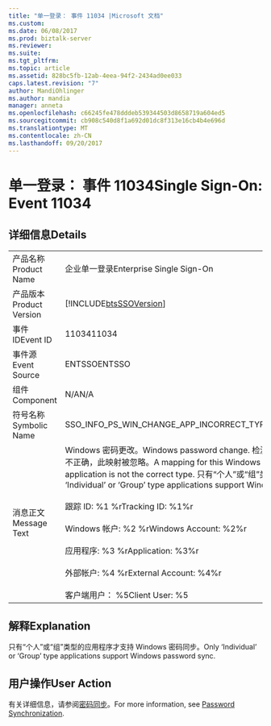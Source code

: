 ```yaml
---
title: "单一登录： 事件 11034 |Microsoft 文档"
ms.custom: 
ms.date: 06/08/2017
ms.prod: biztalk-server
ms.reviewer: 
ms.suite: 
ms.tgt_pltfrm: 
ms.topic: article
ms.assetid: 828bc5fb-12ab-4eea-94f2-2434ad0ee033
caps.latest.revision: "7"
author: MandiOhlinger
ms.author: mandia
manager: anneta
ms.openlocfilehash: c66245fe478dddeb539344503d8658719a604ed5
ms.sourcegitcommit: cb908c540d8f1a692d01dc8f313e16cb4b4e696d
ms.translationtype: MT
ms.contentlocale: zh-CN
ms.lasthandoff: 09/20/2017
---
```

# <a name="single-sign-on-event-11034"></a><span data-ttu-id="a0266-102">单一登录： 事件 11034</span><span class="sxs-lookup"><span data-stu-id="a0266-102">Single Sign-On: Event 11034</span></span>
## <a name="details"></a><span data-ttu-id="a0266-103">详细信息</span><span class="sxs-lookup"><span data-stu-id="a0266-103">Details</span></span>  
  
|||  
|-|-|  
|<span data-ttu-id="a0266-104">产品名称</span><span class="sxs-lookup"><span data-stu-id="a0266-104">Product Name</span></span>|<span data-ttu-id="a0266-105">企业单一登录</span><span class="sxs-lookup"><span data-stu-id="a0266-105">Enterprise Single Sign-On</span></span>|  
|<span data-ttu-id="a0266-106">产品版本</span><span class="sxs-lookup"><span data-stu-id="a0266-106">Product Version</span></span>|[!INCLUDE[btsSSOVersion](../includes/btsssoversion-md.md)]|  
|<span data-ttu-id="a0266-107">事件 ID</span><span class="sxs-lookup"><span data-stu-id="a0266-107">Event ID</span></span>|<span data-ttu-id="a0266-108">11034</span><span class="sxs-lookup"><span data-stu-id="a0266-108">11034</span></span>|  
|<span data-ttu-id="a0266-109">事件源</span><span class="sxs-lookup"><span data-stu-id="a0266-109">Event Source</span></span>|<span data-ttu-id="a0266-110">ENTSSO</span><span class="sxs-lookup"><span data-stu-id="a0266-110">ENTSSO</span></span>|  
|<span data-ttu-id="a0266-111">组件</span><span class="sxs-lookup"><span data-stu-id="a0266-111">Component</span></span>|<span data-ttu-id="a0266-112">N/A</span><span class="sxs-lookup"><span data-stu-id="a0266-112">N/A</span></span>|  
|<span data-ttu-id="a0266-113">符号名称</span><span class="sxs-lookup"><span data-stu-id="a0266-113">Symbolic Name</span></span>|<span data-ttu-id="a0266-114">SSO_INFO_PS_WIN_CHANGE_APP_INCORRECT_TYPE</span><span class="sxs-lookup"><span data-stu-id="a0266-114">SSO_INFO_PS_WIN_CHANGE_APP_INCORRECT_TYPE</span></span>|  
|<span data-ttu-id="a0266-115">消息正文</span><span class="sxs-lookup"><span data-stu-id="a0266-115">Message Text</span></span>|<span data-ttu-id="a0266-116">Windows 密码更改。</span><span class="sxs-lookup"><span data-stu-id="a0266-116">Windows password change.</span></span> <span data-ttu-id="a0266-117">检测到此 Windows 帐户的一个映射，但由于应用程序的类型不正确，此映射被忽略。</span><span class="sxs-lookup"><span data-stu-id="a0266-117">A mapping for this Windows account has been detected but ignored because the application is not the correct type.</span></span> <span data-ttu-id="a0266-118">只有“个人”或“组”类型的应用程序才支持 Windows 密码同步。%r</span><span class="sxs-lookup"><span data-stu-id="a0266-118">Only ‘Individual’ or ‘Group’ type applications support Windows password sync.%r</span></span><br /><br /> <span data-ttu-id="a0266-119">跟踪 ID: %1 %r</span><span class="sxs-lookup"><span data-stu-id="a0266-119">Tracking ID: %1%r</span></span><br /><br /> <span data-ttu-id="a0266-120">Windows 帐户: %2 %r</span><span class="sxs-lookup"><span data-stu-id="a0266-120">Windows Account: %2%r</span></span><br /><br /> <span data-ttu-id="a0266-121">应用程序: %3 %r</span><span class="sxs-lookup"><span data-stu-id="a0266-121">Application: %3%r</span></span><br /><br /> <span data-ttu-id="a0266-122">外部帐户: %4 %r</span><span class="sxs-lookup"><span data-stu-id="a0266-122">External Account: %4%r</span></span><br /><br /> <span data-ttu-id="a0266-123">客户端用户： %5</span><span class="sxs-lookup"><span data-stu-id="a0266-123">Client User: %5</span></span>|  
  
## <a name="explanation"></a><span data-ttu-id="a0266-124">解释</span><span class="sxs-lookup"><span data-stu-id="a0266-124">Explanation</span></span>  
 <span data-ttu-id="a0266-125">只有“个人”或“组”类型的应用程序才支持 Windows 密码同步。</span><span class="sxs-lookup"><span data-stu-id="a0266-125">Only ‘Individual’ or ‘Group’ type applications support Windows password sync.</span></span>  
  
## <a name="user-action"></a><span data-ttu-id="a0266-126">用户操作</span><span class="sxs-lookup"><span data-stu-id="a0266-126">User Action</span></span>  
 <span data-ttu-id="a0266-127">有关详细信息，请参阅[密码同步](../core/password-synchronization2.md)。</span><span class="sxs-lookup"><span data-stu-id="a0266-127">For more information, see [Password Synchronization](../core/password-synchronization2.md).</span></span>
